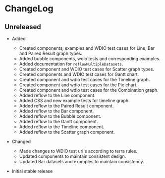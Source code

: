 # ChangeLog

## Unreleased
  
* Added
  * Created components, examples and WDIO test cases for Line, Bar and Paired Result graph types.
  * Added bubble components, wdio tests and corresponding examples.
  * Added documentation for `reflowMultipleDatasets`.
  * Created component and WDIO test cases for Scatter graph types.
  * Created components and WDIO test cases for Gantt chart.
  * Created component and wdio test cases for the Timeline graph.
  * Created component and wdio test cases for the Pie chart.
  * Created component and wdio test cases for the Combination graph.
  * Added reflow to the Line component.
  * Added CSS and new example tests for timeline graph.
  * Added reflow to the Paired Result component.
  * Added reflow to the Bar component.
  * Added reflow to the Bubble component.
  * Added reflow to the Gantt component.
  * Added reflow to the Timeline component.
  * Added reflow to the Scatter graph component.

* Changed
  * Made changes to WDIO test url's according to terra rules. 
  * Updated components to maintain consistent design.
  * Updated Bar datasets and examples to maintain consistency.

* Initial stable release
